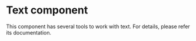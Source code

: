 Text component=============This component has several tools to work with text. For details, please refer its documentation.
